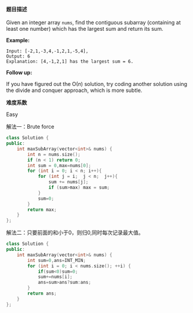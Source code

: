 #### **题目描述**
Given an integer array `nums`, find the contiguous subarray (containing at least one number) which has the largest sum and return its sum.

**Example:**

```
Input: [-2,1,-3,4,-1,2,1,-5,4],
Output: 6
Explanation: [4,-1,2,1] has the largest sum = 6.
```

**Follow up:**

If you have figured out the O(*n*) solution, try coding another solution using the divide and conquer approach, which is more subtle.

**难度系数**  

Easy

解法一：Brute force

```c++
class Solution {
public:
    int maxSubArray(vector<int>& nums) {
        int n = nums.size();
        if (n < 1) return 0;
        int sum = 0,max=nums[0];
        for (int i = 0; i < n; i++){
            for (int j = i;  j < n;  j++){
                sum += nums[j];
                if (sum>max) max = sum;
            }
            sum=0;
        }
        return max;
    }
};
```

解法二：只要前面的和小于0，则归0,同时每次记录最大值。

```c++
class Solution {
public:
    int maxSubArray(vector<int>& nums) {
        int sum=0,ans=INT_MIN;
        for (int i = 0; i < nums.size(); ++i) {
            if(sum<0)sum=0;
            sum+=nums[i];
            ans=sum>ans?sum:ans;
        }
        return ans;
    }
};
```

